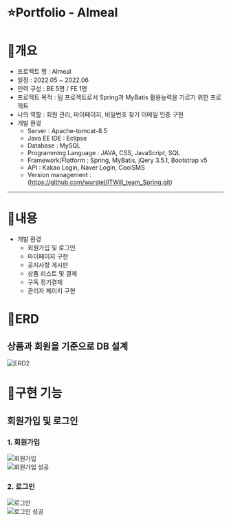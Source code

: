 ⭐️Portfolio - Almeal
======================

📝개요
=======
* 프로젝트 명 : Almeal
* 일정 : 2022.05 ~ 2022.06
* 인력 구성 : BE 5명 / FE 1명
* 프로젝트 목적 : 팀 프로젝트로서 Spring과 MyBatis 활용능력을 기르기 위한 프로젝트
* 나의 역할 : 회원 관리, 마이페이지, 비밀번호 찾기 이메일 인증 구현
* 개발 환경
  + Server : Apache-tomcat-8.5
  + Java EE IDE : Eclipse 
  + Database : MySQL
  + Programming Language : JAVA, CSS, JavaScript, SQL
  + Framework/Flatform : Spring, MyBatis, jQery 3.5.1, Bootstrap v5
  + API : Kakao Login, Naver Login, CoolSMS
  + Version management : (https://github.com/wurstel/ITWill_team_Spring.git)
* * *

📝내용
=======
* 개발 환경
  + 회원가입 및 로그인
  + 마이페이지 구현
  + 공지사항 게시판
  + 상품 리스트 및 결제
  + 구독 정기결제
  + 관리자 페이지 구현
 
📝ERD
=======
## 상품과 회원을 기준으로 DB 설계
![ERD2](https://user-images.githubusercontent.com/104838354/177591389-3e6eb6e4-ed27-4a01-a8c2-156aa6d98329.png)

📝구현 기능
=======
## 회원가입 및 로그인


### 1. 회원가입
<img alt="회원가입" src="https://user-images.githubusercontent.com/104838354/177475923-091936fe-7025-41a3-92f3-252e864fe380.png"><br>
<img alt="회원가입 성공" src="https://user-images.githubusercontent.com/104838354/177476226-5c68518f-321d-495e-aff9-9a5e7458ddd9.png"><br>

### 2. 로그인
<img alt="로그인" src="https://user-images.githubusercontent.com/104838354/177476400-ac8f14d9-f436-46a4-90d3-cfaa15769e56.png"><br>
<img alt="로그인 성공" src="https://user-images.githubusercontent.com/104838354/177476446-1890c4ca-1abf-458b-b95c-427f6bf7f220.png"><br>
